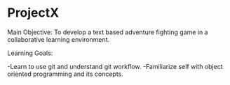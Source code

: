 # ProjectX

Main Objective: To develop a text based adventure fighting game in a collaborative learning environment.

Learning Goals:

-Learn to use git and understand git workflow.
-Familiarize self with object oriented programming and its concepts.


